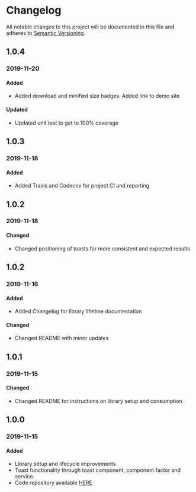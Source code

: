 # Changelog

All notable changes to this project will be documented in this file and adheres to [Semantic Versioning](https://semver.org/spec/v2.0.0.html).

## 1.0.4
### 2019-11-20

#### Added
- Added download and minified size badges. Added link to demo site


#### Updated
- Updated unit test to get to 100% coverage


## 1.0.3
### 2019-11-18

#### Added
- Added Travis and Codecov for project CI and reporting

## 1.0.2
### 2019-11-18

#### Changed
- Changed positioning of toasts for more consistent and expected results

## 1.0.2
### 2019-11-16

#### Added
- Added Changelog for library lifetime documentation


#### Changed
- Changed README with  minor updates

## 1.0.1
### 2019-11-15

#### Changed
- Changed README for instructions on library setup and consumption

## 1.0.0
### 2019-11-15

#### Added

- Library setup and lifecycle improvements
- Toast functionality through toast component, component factor and service.
- Code repository available [HERE](https://github.com/braydoncoyer/ng-limeade)
